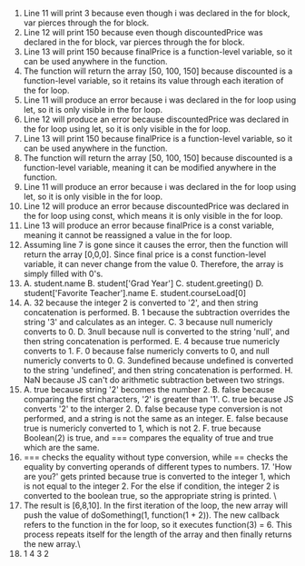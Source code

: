 1. Line 11 will print 3 because even though i was declared in the for block, var pierces through the for block. 
2. Line 12 will print 150 because even though discountedPrice was declared in the for block, var pierces through the for block. 
3. Line 13 will print 150 because finalPrice is a function-level variable, so it can be used anywhere in the function.
4. The function will return the array [50, 100, 150] because discounted is a function-level variable, so it retains its value through each iteration of the for loop. 
5. Line 11 will produce an error because i was declared in the for loop using let, so it is only visible in the for loop.
6. Line 12 will produce an error because discountedPrice was declared in the for loop using let, so it is only visible in the for loop.
7. Line 13 will print 150 because finalPrice is a function-level variable, so it can be used anywhere in the function.
8. The function will return the array [50, 100, 150] because discounted is a function-level variable, meaning it can be modified anywhere in the function.
9. Line 11 will produce an error because i was declared in the for loop using let, so it is only visible in the for loop.
10. Line 12 will produce an error because discountedPrice was declared in the for loop using const, which means it is only visible in the for loop.
11. Line 13 will produce an error because finalPrice is a const variable, meaning it cannot be reassigned a value in the for loop.
12. Assuming line 7 is gone since it causes the error, then the function will return the array [0,0,0]. Since final price is a const function-level variable, it can never change from the value 0. Therefore, the array is simply filled with 0's.
13. A. student.name
    B. student['Grad Year']
    C. student.greeting()
    D. student['Favorite Teacher'].name
    E. student.courseLoad[0]
14. A. 32 because the integer 2 is converted to '2', and then string concatenation is performed.
    B. 1 because the subtraction overrides the string '3' and calculates as an integer.
    C. 3 because null numericly converts to 0.
    D. 3null because null is converted to the string 'null', and then string concatenation is performed.
    E. 4 because true numericly converts to 1.
    F. 0 because false numericly converts to 0, and null numericly converts to 0.
    G. 3undefined because undefined is converted to the string 'undefined', and then string concatenation is performed.
    H. NaN because JS can't do arithmetic subtraction between two strings.
15. A. true because string '2' becomes the number 2. 
    B. false because comparing the first characters, '2' is greater than '1'.
    C. true because JS converts '2' to the interger 2.
    D. false because type conversion is not performed, and a string is not the same as an integer.
    E. false because true is numericly converted to 1, which is not 2.
    F. true because Boolean(2) is true, and === compares the equality of true and true which are the same. 
16. === checks the equality without type conversion, while == checks the equality by converting operands of different types to numbers.
17\. 'How are you?' gets printed because true is converted to the integer 1, which is not equal to the integer 2. For the else if condition, the integer 2 is converted to the boolean true, so the appropriate string is printed. \
19. The result is [6,8,10]. In the first iteration of the loop, the new array will push the value of doSomething(1, function(1 + 2)). The new callback refers to the function in the for loop, so it executes function(3) = 6. This process repeats itself for the length of the array and then finally returns the new array.\
21. 1
    4
    3
    2
